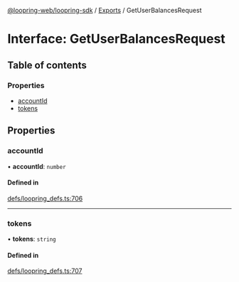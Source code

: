 [@loopring-web/loopring-sdk](../README.md) / [Exports](../modules.md) / GetUserBalancesRequest

# Interface: GetUserBalancesRequest

## Table of contents

### Properties

- [accountId](GetUserBalancesRequest.md#accountid)
- [tokens](GetUserBalancesRequest.md#tokens)

## Properties

### accountId

• **accountId**: `number`

#### Defined in

[defs/loopring_defs.ts:706](https://github.com/Loopring/loopring_sdk/blob/1830d54/src/defs/loopring_defs.ts#L706)

___

### tokens

• **tokens**: `string`

#### Defined in

[defs/loopring_defs.ts:707](https://github.com/Loopring/loopring_sdk/blob/1830d54/src/defs/loopring_defs.ts#L707)
